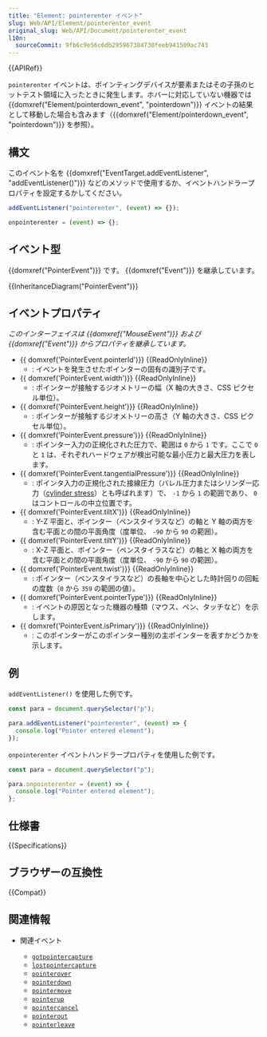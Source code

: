 ```yaml
---
title: "Element: pointerenter イベント"
slug: Web/API/Element/pointerenter_event
original_slug: Web/API/Document/pointerenter_event
l10n:
  sourceCommit: 9fb6c9e56c6db295967384730feeb941509ac743
---
```


{{APIRef}}

`pointerenter` イベントは、ポインティングデバイスが要素またはその子孫のヒットテスト領域に入ったときに発生します。ホバーに対応していない機器では {{domxref("Element/pointerdown_event", "pointerdown")}} イベントの結果として移動した場合も含みます（{{domxref("Element/pointerdown_event", "pointerdown")}} を参照）。

## 構文

このイベント名を {{domxref("EventTarget.addEventListener", "addEventListener()")}} などのメソッドで使用するか、イベントハンドラープロパティを設定するかしてください。

```js
addEventListener("pointerenter", (event) => {});

onpointerenter = (event) => {};
```

## イベント型

{{domxref("PointerEvent")}} です。 {{domxref("Event")}} を継承しています。

{{InheritanceDiagram("PointerEvent")}}

## イベントプロパティ

_このインターフェイスは {{domxref("MouseEvent")}} および {{domxref("Event")}} からプロパティを継承しています。_

- {{ domxref('PointerEvent.pointerId')}} {{ReadOnlyInline}}
  - : イベントを発生させたポインターの固有の識別子です。
- {{ domxref('PointerEvent.width')}} {{ReadOnlyInline}}
  - : ポインターが接触するジオメトリーの幅（X 軸の大きさ、CSS ピクセル単位）。
- {{ domxref('PointerEvent.height')}} {{ReadOnlyInline}}
  - : ポインターが接触するジオメトリーの高さ（Y 軸の大きさ、CSS ピクセル単位）。
- {{ domxref('PointerEvent.pressure')}} {{ReadOnlyInline}}
  - : ポインター入力の正規化された圧力で、範囲は `0` から `1` です。ここで `0` と `1` は、それぞれハードウェアが検出可能な最小圧力と最大圧力を表します。
- {{ domxref('PointerEvent.tangentialPressure')}} {{ReadOnlyInline}}
  - : ポインタ入力の正規化された接線圧力（バレル圧力またはシリンダー応力（[cylinder stress](https://en.wikipedia.org/wiki/Cylinder_stress)）とも呼ばれます）で、 `-1` から `1` の範囲であり、 `0` はコントロールの中立位置です。
- {{ domxref('PointerEvent.tiltX')}} {{ReadOnlyInline}}
  - : Y-Z 平面と、ポインター（ペンスタイラスなど）の軸と Y 軸の両方を含む平面との間の平面角度（度単位、 `-90` から `90` の範囲）。
- {{ domxref('PointerEvent.tiltY')}} {{ReadOnlyInline}}
  - : X-Z 平面と、ポインター（ペンスタイラスなど）の軸と X 軸の両方を含む平面との間の平面角度（度単位、 `-90` から `90` の範囲）。
- {{ domxref('PointerEvent.twist')}} {{ReadOnlyInline}}
  - : ポインター（ペンスタイラスなど）の長軸を中心とした時計回りの回転の度数（`0` から `359` の範囲の値）。
- {{ domxref('PointerEvent.pointerType')}} {{ReadOnlyInline}}
  - : イベントの原因となった機器の種類（マウス、ペン、タッチなど）を示します。
- {{ domxref('PointerEvent.isPrimary')}} {{ReadOnlyInline}}
  - : このポインターがこのポインター種別の主ポインターを表すかどうかを示します。

## 例

`addEventListener()` を使用した例です。

```js
const para = document.querySelector("p");

para.addEventListener("pointerenter", (event) => {
  console.log("Pointer entered element");
});
```

`onpointerenter` イベントハンドラープロパティを使用した例です。

```js
const para = document.querySelector("p");

para.onpointerenter = (event) => {
  console.log("Pointer entered element");
};
```

## 仕様書

{{Specifications}}

## ブラウザーの互換性

{{Compat}}

## 関連情報

- 関連イベント

  - [`gotpointercapture`](/ja/docs/Web/API/Element/gotpointercapture_event)
  - [`lostpointercapture`](/ja/docs/Web/API/Element/lostpointercapture_event)
  - [`pointerover`](/ja/docs/Web/API/Element/pointerover_event)
  - [`pointerdown`](/ja/docs/Web/API/Element/pointerdown_event)
  - [`pointermove`](/ja/docs/Web/API/Element/pointermove_event)
  - [`pointerup`](/ja/docs/Web/API/Element/pointerup_event)
  - [`pointercancel`](/ja/docs/Web/API/Element/pointercancel_event)
  - [`pointerout`](/ja/docs/Web/API/Element/pointerout_event)
  - [`pointerleave`](/ja/docs/Web/API/Element/pointerleave_event)
